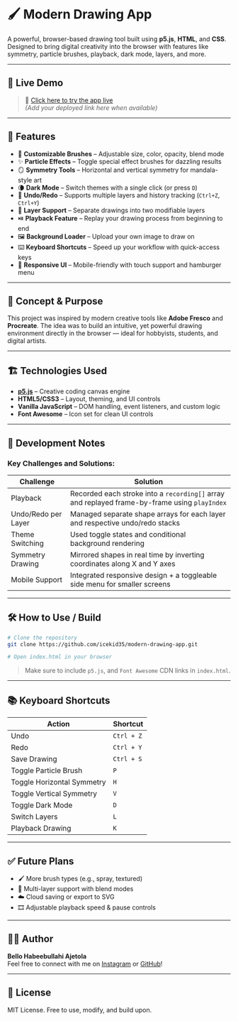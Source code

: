 
# 🖌️ Modern Drawing App

A powerful, browser-based drawing tool built using **p5.js**, **HTML**, and **CSS**. Designed to bring digital creativity into the browser with features like symmetry, particle brushes, playback, dark mode, layers, and more.

---

## 🚀 Live Demo
> 🔗 [Click here to try the app live](#)  
> *(Add your deployed link here when available)*

---

## 📌 Features

- 🎨 **Customizable Brushes** – Adjustable size, color, opacity, blend mode
- ✨ **Particle Effects** – Toggle special effect brushes for dazzling results
- 🪞 **Symmetry Tools** – Horizontal and vertical symmetry for mandala-style art
- 🌘 **Dark Mode** – Switch themes with a single click (or press `D`)
- 🧠 **Undo/Redo** – Supports multiple layers and history tracking (`Ctrl+Z`, `Ctrl+Y`)
- 🧱 **Layer Support** – Separate drawings into two modifiable layers
- ⏯️ **Playback Feature** – Replay your drawing process from beginning to end
- 🖼️ **Background Loader** – Upload your own image to draw on
- ⌨️ **Keyboard Shortcuts** – Speed up your workflow with quick-access keys
- 📱 **Responsive UI** – Mobile-friendly with touch support and hamburger menu

---

## 🧠 Concept & Purpose

This project was inspired by modern creative tools like **Adobe Fresco** and **Procreate**. The idea was to build an intuitive, yet powerful drawing environment directly in the browser — ideal for hobbyists, students, and digital artists.

---

## 🏗️ Technologies Used

- **[p5.js](https://p5js.org/)** – Creative coding canvas engine
- **HTML5/CSS3** – Layout, theming, and UI controls
- **Vanilla JavaScript** – DOM handling, event listeners, and custom logic
- **Font Awesome** – Icon set for clean UI controls

---

## 🧩 Development Notes

### Key Challenges and Solutions:

| Challenge | Solution |
|----------|----------|
| Playback | Recorded each stroke into a `recording[]` array and replayed frame-by-frame using `playIndex` |
| Undo/Redo per Layer | Managed separate shape arrays for each layer and respective undo/redo stacks |
| Theme Switching | Used toggle states and conditional background rendering |
| Symmetry Drawing | Mirrored shapes in real time by inverting coordinates along X and Y axes |
| Mobile Support | Integrated responsive design + a toggleable side menu for smaller screens |

---

## 🛠️ How to Use / Build

```bash
# Clone the repository
git clone https://github.com/icekid35/modern-drawing-app.git

# Open index.html in your browser
```

> Make sure to include `p5.js`, and `Font Awesome` CDN links in `index.html`.

---

## 📚 Keyboard Shortcuts

| Action | Shortcut |
|--------|----------|
| Undo | `Ctrl + Z` |
| Redo | `Ctrl + Y` |
| Save Drawing | `Ctrl + S` |
| Toggle Particle Brush | `P` |
| Toggle Horizontal Symmetry | `H` |
| Toggle Vertical Symmetry | `V` |
| Toggle Dark Mode | `D` |
| Switch Layers | `L` |
| Playback Drawing | `K` |

---

## ✅ Future Plans

- 🖌️ More brush types (e.g., spray, textured)
- 🧾 Multi-layer support with blend modes
- ☁️ Cloud saving or export to SVG
- 🎞️ Adjustable playback speed & pause controls

---

## 🧑‍💻 Author

**Bello Habeebullahi Ajetola**  
Feel free to connect with me on [Instagram](https://instagram.com/javascriptpro1) or [GitHub](https://github.com/Icekid35)!

---

## 📄 License

MIT License. Free to use, modify, and build upon.


